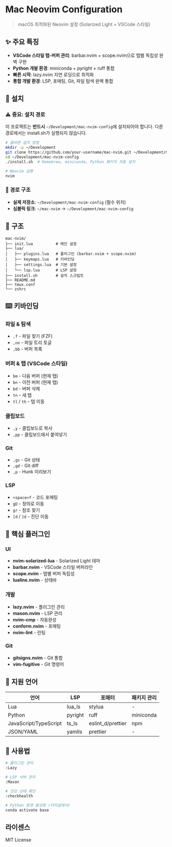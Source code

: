 # Mac Neovim Configuration

> macOS 최적화된 Neovim 설정 (Solarized Light + VSCode 스타일)

## ✨ 주요 특징

- **VSCode 스타일 탭-버퍼 관리**: barbar.nvim + scope.nvim으로 탭별 독립성 완벽 구현
- **Python 개발 환경**: miniconda + pyright + ruff 통합
- **빠른 시작**: lazy.nvim 지연 로딩으로 최적화
- **통합 개발 환경**: LSP, 포매팅, Git, 파일 탐색 완벽 통합

## 🚀 설치

### ⚠️ 중요: 설치 경로
이 프로젝트는 **반드시** `~/Development/mac-nvim-config`에 설치되어야 합니다.
다른 경로에서는 install.sh가 실행되지 않습니다.

```bash
# 올바른 설치 방법
mkdir -p ~/Development
git clone https://github.com/your-username/mac-nvim.git ~/Development/mac-nvim-config
cd ~/Development/mac-nvim-config
./install.sh  # Homebrew, miniconda, Python 패키지 자동 설치

# Neovim 실행
nvim
```

### 📍 경로 구조
- **실제 저장소**: `~/Development/mac-nvim-config` (필수 위치)
- **심볼릭 링크**: `~/mac-nvim` → `~/Development/mac-nvim-config`

## 📁 구조

```
mac-nvim/
├── init.lua          # 메인 설정
├── lua/
│   ├── plugins.lua   # 플러그인 (barbar.nvim + scope.nvim)
│   ├── keymaps.lua   # 키바인딩
│   ├── settings.lua  # 기본 설정
│   └── lsp.lua       # LSP 설정
├── install.sh        # 설치 스크립트
├── README.md
├── tmux.conf
└── zshrc
```

## ⌨️ 키바인딩

### 파일 & 탐색
- `,f` - 파일 찾기 (FZF)
- `,nn` - 파일 트리 토글
- `,bb` - 버퍼 목록

### 버퍼 & 탭 (VSCode 스타일)
- `bm` - 다음 버퍼 (현재 탭)
- `bn` - 이전 버퍼 (현재 탭)
- `bd` - 버퍼 삭제
- `tn` - 새 탭
- `tl` / `th` - 탭 이동

### 클립보드
- `,y` - 클립보드로 복사
- `,pp` - 클립보드에서 붙여넣기

### Git
- `,gs` - Git 상태
- `,gd` - Git diff
- `,p` - Hunk 미리보기

### LSP
- `<space>f` - 코드 포매팅
- `gD` - 정의로 이동
- `gr` - 참조 찾기
- `[d` / `]d` - 진단 이동

## 🔌 핵심 플러그인

### UI
- **nvim-solarized-lua** - Solarized Light 테마
- **barbar.nvim** - VSCode 스타일 버퍼라인
- **scope.nvim** - 탭별 버퍼 독립성
- **lualine.nvim** - 상태바

### 개발
- **lazy.nvim** - 플러그인 관리
- **mason.nvim** - LSP 관리
- **nvim-cmp** - 자동완성
- **conform.nvim** - 포매팅
- **nvim-lint** - 린팅

### Git
- **gitsigns.nvim** - Git 통합
- **vim-fugitive** - Git 명령어

## 🔧 지원 언어

| 언어 | LSP | 포매터 | 패키지 관리 |
|-----|-----|--------|------------|
| Lua | lua_ls | stylua | - |
| Python | pyright | ruff | miniconda |
| JavaScript/TypeScript | ts_ls | eslint_d/prettier | npm |
| JSON/YAML | yamlls | prettier | - |

## 📝 사용법

```bash
# 플러그인 관리
:Lazy

# LSP 서버 관리  
:Mason

# 건강 상태 확인
:checkhealth

# Python 환경 활성화 (터미널에서)
conda activate base
```

## 라이센스

MIT License